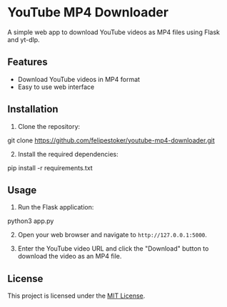 # YouTube MP4 Downloader

A simple web app to download YouTube videos as MP4 files using Flask and yt-dlp.

## Features

- Download YouTube videos in MP4 format
- Easy to use web interface

## Installation

1. Clone the repository:

git clone https://github.com/felipestoker/youtube-mp4-downloader.git


2. Install the required dependencies:

pip install -r requirements.txt


## Usage

1. Run the Flask application:

python3 app.py


2. Open your web browser and navigate to `http://127.0.0.1:5000`.

3. Enter the YouTube video URL and click the "Download" button to download the video as an MP4 file.

## License

This project is licensed under the [MIT License](LICENSE).
